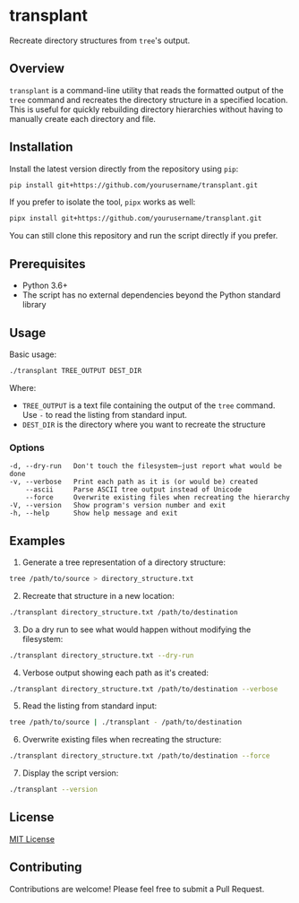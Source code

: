 # transplant

Recreate directory structures from `tree`'s output.

## Overview

`transplant` is a command-line utility that reads the formatted output of the `tree` command and recreates the directory structure in a specified location. This is useful for quickly rebuilding directory hierarchies without having to manually create each directory and file.

## Installation

Install the latest version directly from the repository using `pip`:

```bash
pip install git+https://github.com/yourusername/transplant.git
```

If you prefer to isolate the tool, `pipx` works as well:

```bash
pipx install git+https://github.com/yourusername/transplant.git
```

You can still clone this repository and run the script directly if you
prefer.

## Prerequisites

- Python 3.6+
- The script has no external dependencies beyond the Python standard library

## Usage

Basic usage:

```bash
./transplant TREE_OUTPUT DEST_DIR
```

Where:
- `TREE_OUTPUT` is a text file containing the output of the `tree` command. Use
  `-` to read the listing from standard input.
- `DEST_DIR` is the directory where you want to recreate the structure

### Options

```
-d, --dry-run   Don't touch the filesystem—just report what would be done
-v, --verbose   Print each path as it is (or would be) created
    --ascii     Parse ASCII tree output instead of Unicode
    --force     Overwrite existing files when recreating the hierarchy
-V, --version   Show program's version number and exit
-h, --help      Show help message and exit
```

## Examples

1. Generate a tree representation of a directory structure:

```bash
tree /path/to/source > directory_structure.txt
```

2. Recreate that structure in a new location:

```bash
./transplant directory_structure.txt /path/to/destination
```

3. Do a dry run to see what would happen without modifying the filesystem:

```bash
./transplant directory_structure.txt --dry-run
```

4. Verbose output showing each path as it's created:

```bash
./transplant directory_structure.txt /path/to/destination --verbose
```

5. Read the listing from standard input:

```bash
tree /path/to/source | ./transplant - /path/to/destination
```

6. Overwrite existing files when recreating the structure:

```bash
./transplant directory_structure.txt /path/to/destination --force
```

7. Display the script version:

```bash
./transplant --version
```

## License

[MIT License](LICENSE)

## Contributing

Contributions are welcome! Please feel free to submit a Pull Request.
